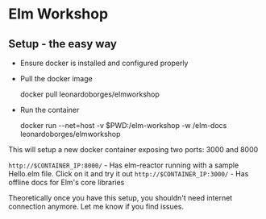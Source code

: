 # Elm Workshop

## Setup - the easy way

- Ensure docker is installed and configured properly

- Pull the docker image

    docker pull leonardoborges/elmworkshop
    
- Run the container    

  docker run --net=host -v $PWD:/elm-workshop -w /elm-docs leonardoborges/elmworkshop
  
  
This will setup a new docker container exposing two ports: 3000 and 8000


`http://$CONTAINER_IP:8000/` - Has elm-reactor running with a sample Hello.elm file. Click on it and try it out
`http://$CONTAINER_IP:3000/` - Has offline docs for Elm's core libraries



Theoretically once you have this setup, you shouldn't need internet connection anymore. Let me know if you find issues.
